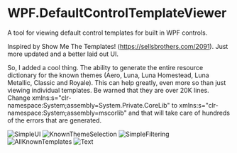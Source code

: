 # WPF.DefaultControlTemplateViewer
A tool for viewing default control templates for built in WPF controls.

Inspired by Show Me The Templates! (https://sellsbrothers.com/2091). Just more updated and a better laid out UI.

So, I added a cool thing. The ability to generate the entire resource dictionary for the known themes (Aero, Luna, Luna Homestead, Luna Metallic, Classic and Royale). This can help greatly, even more so than just viewing individual templates. Be warned that they are over 20K lines. Change xmlns:s="clr-namespace:System;assembly=System.Private.CoreLib" to xmlns:s="clr-namespace:System;assembly=mscorlib" and that will take care of hundreds of the errors that are generated. 

![SimpleUI](https://user-images.githubusercontent.com/23512394/153528660-44858050-7ebc-4703-84ad-9eef747f113f.png)
![KnownThemeSelection](https://user-images.githubusercontent.com/23512394/153528723-e863b0f9-0a65-46ba-950a-5ea6bbfcd028.png)
![SimpleFiltering](https://user-images.githubusercontent.com/23512394/153528738-5baaa5b6-d10d-48da-a309-2d6201ea3c80.png)
![AllKnownTemplates](https://user-images.githubusercontent.com/23512394/153528750-ea6e03af-1133-4cf1-be90-3c21197d791c.png)
![Text](https://user-images.githubusercontent.com/23512394/153528759-c92405e9-6e09-4b73-8a7f-7680135a38b8.png)
